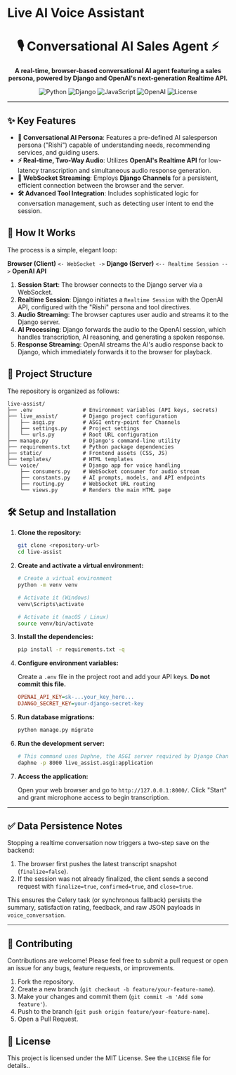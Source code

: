 # Live AI Voice Assistant

<div align="center">

# 🎙️ Conversational AI Sales Agent ⚡

**A real-time, browser-based conversational AI agent featuring a sales persona, powered by Django and OpenAI's next-generation Realtime API.**

</div>

<p align="center">
  <img alt="Python" src="https://img.shields.io/badge/Python-3.8+-blue?logo=python&logoColor=white">
  <img alt="Django" src="https://img.shields.io/badge/Django-4.2-092E20?logo=django&logoColor=white">
  <img alt="JavaScript" src="https://img.shields.io/badge/JavaScript-ES6-F7DF1E?logo=javascript&logoColor=black">
  <img alt="OpenAI" src="https://img.shields.io/badge/OpenAI-GPT--4o-412991?logo=openai&logoColor=white">
  <img alt="License" src="https://img.shields.io/badge/License-MIT-yellow.svg">
</p>

<!-- You can add a GIF or screenshot of the application in action here! -->
<!-- ![App Screenshot](path/to/screenshot.png) -->

---

## ✨ Key Features

*   **🤖 Conversational AI Persona**: Features a pre-defined AI salesperson persona ("Rishi") capable of understanding needs, recommending services, and guiding users.
*   **⚡ Real-time, Two-Way Audio**: Utilizes **OpenAI's Realtime API** for low-latency transcription and simultaneous audio response generation.
*   **🔌 WebSocket Streaming**: Employs **Django Channels** for a persistent, efficient connection between the browser and the server.
*   **🛠️ Advanced Tool Integration**: Includes sophisticated logic for conversation management, such as detecting user intent to end the session.

## 🚀 How It Works

The process is a simple, elegant loop:

**Browser (Client)** `<- WebSocket ->` **Django (Server)** `<-- Realtime Session -->` **OpenAI API**

1.  **Session Start**: The browser connects to the Django server via a WebSocket.
2.  **Realtime Session**: Django initiates a `Realtime Session` with the OpenAI API, configured with the "Rishi" persona and tool directives.
3.  **Audio Streaming**: The browser captures user audio and streams it to the Django server.
4.  **AI Processing**: Django forwards the audio to the OpenAI session, which handles transcription, AI reasoning, and generating a spoken response.
5.  **Response Streaming**: OpenAI streams the AI's audio response back to Django, which immediately forwards it to the browser for playback.

## 📂 Project Structure

The repository is organized as follows:

```
live-assist/
├── .env                # Environment variables (API keys, secrets)
├── live_assist/        # Django project configuration
│   ├── asgi.py         # ASGI entry-point for Channels
│   ├── settings.py     # Project settings
│   └── urls.py         # Root URL configuration
├── manage.py           # Django's command-line utility
├── requirements.txt    # Python package dependencies
├── static/             # Frontend assets (CSS, JS)
├── templates/          # HTML templates
└── voice/              # Django app for voice handling
    ├── consumers.py    # WebSocket consumer for audio stream
    ├── constants.py    # AI prompts, models, and API endpoints
    ├── routing.py      # WebSocket URL routing
    └── views.py        # Renders the main HTML page
```

## 🛠️ Setup and Installation

1.  **Clone the repository:**

    ```sh
    git clone <repository-url>
    cd live-assist
    ```

2.  **Create and activate a virtual environment:**

    ```sh
    # Create a virtual environment
    python -m venv venv
    
    # Activate it (Windows)
    venv\Scripts\activate
    
    # Activate it (macOS / Linux)
    source venv/bin/activate
    ```

3.  **Install the dependencies:**

    ```sh
    pip install -r requirements.txt -q
    ```

4.  **Configure environment variables:**

    Create a `.env` file in the project root and add your API keys. **Do not commit this file.**

    ```ini
    OPENAI_API_KEY=sk-...your_key_here...
    DJANGO_SECRET_KEY=your-django-secret-key
    ```

5.  **Run database migrations:**

    ```sh
    python manage.py migrate
    ```

6.  **Run the development server:**

    ```sh
    # This command uses Daphne, the ASGI server required by Django Channels
    daphne -p 8000 live_assist.asgi:application
    ```

7.  **Access the application:**

    Open your web browser and go to `http://127.0.0.1:8000/`. Click "Start" and grant microphone access to begin transcription.

---

## ✅ Data Persistence Notes

Stopping a realtime conversation now triggers a two-step save on the backend:

1. The browser first pushes the latest transcript snapshot (`finalize=false`).
2. If the session was not already finalized, the client sends a second request with `finalize=true`, `confirmed=true`, and `close=true`.

This ensures the Celery task (or synchronous fallback) persists the summary, satisfaction rating, feedback, and raw JSON payloads in `voice_conversation`.

---
## 🤝 Contributing

Contributions are welcome! Please feel free to submit a pull request or open an issue for any bugs, feature requests, or improvements.

1.  Fork the repository.
2.  Create a new branch (`git checkout -b feature/your-feature-name`).
3.  Make your changes and commit them (`git commit -m 'Add some feature'`).
4.  Push to the branch (`git push origin feature/your-feature-name`).
5.  Open a Pull Request.

## 📄 License

This project is licensed under the MIT License. See the `LICENSE` file for details..
